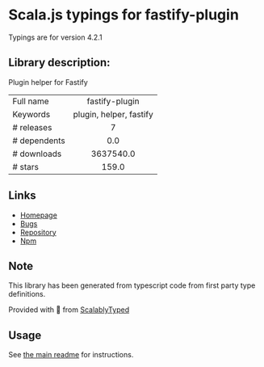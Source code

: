 
# Scala.js typings for fastify-plugin

Typings are for version 4.2.1

## Library description:
Plugin helper for Fastify

|                    |                 |
| ------------------ | :-------------: |
| Full name          | fastify-plugin |
| Keywords           | plugin, helper, fastify |
| # releases         | 7 |
| # dependents       | 0.0 |
| # downloads        | 3637540.0 |
| # stars            | 159.0 |

## Links
- [Homepage](https://github.com/fastify/fastify-plugin#readme)
- [Bugs](https://github.com/fastify/fastify-plugin/issues)
- [Repository](https://github.com/fastify/fastify-plugin)
- [Npm](https://www.npmjs.com/package/fastify-plugin)
    


## Note
This library has been generated from typescript code from first party type definitions.

Provided with :purple_heart: from [ScalablyTyped](https://github.com/oyvindberg/ScalablyTyped)

## Usage
See [the main readme](../../readme.md) for instructions.



